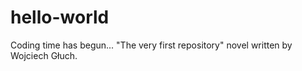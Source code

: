# hello-world
Coding time has begun...
"The very first repository" novel written by Wojciech Głuch.
